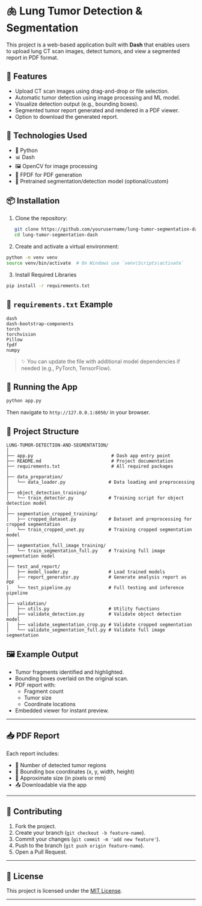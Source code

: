
# 🫁 Lung Tumor Detection & Segmentation 

This project is a web-based application built with **Dash** that enables users to upload lung CT scan images, detect tumors, and view a segmented report in PDF format.

## 🚀 Features

- Upload CT scan images using drag-and-drop or file selection.
- Automatic tumor detection using image processing and ML model.
- Visualize detection output (e.g., bounding boxes).
- Segmented tumor report generated and rendered in a PDF viewer.
- Option to download the generated report.

## 🧠 Technologies Used

- 🐍 Python
- 📊 Dash
- 🖼️ OpenCV for image processing
- 📄 FPDF for PDF generation
- 🧠 Pretrained segmentation/detection model (optional/custom)

## 📦 Installation

1. Clone the repository:
```bash
   git clone https://github.com/yourusername/lung-tumor-segmentation-dash.git
   cd lung-tumor-segmentation-dash
```

2. Create and activate a virtual environment:
```bash
python -m venv venv
source venv/bin/activate  # On Windows use `venv\Scripts\activate`
```

3. Install Required Libraries

```bash
pip install -r requirements.txt
```

## 🧾 `requirements.txt` Example

```text
dash
dash-bootstrap-components
torch
torchvision
Pillow
fpdf
numpy
```

> ✨ You can update the file with additional model dependencies if needed (e.g., PyTorch, TensorFlow).

## 🧪 Running the App

```bash
python app.py
```

Then navigate to `http://127.0.0.1:8050/` in your browser.

## 📁 Project Structure

```
LUNG-TUMOR-DETECTION-AND-SEGMENTATION/
│
├── app.py                             # Dash app entry point
├── README.md                          # Project documentation
├── requirements.txt                   # All required packages
│
├── data_preparation/
│   └── data_loader.py                # Data loading and preprocessing
│
├── object_detection_training/
│   └── train_detector.py             # Training script for object detection model
│
├── segmentation_cropped_training/
│   ├── cropped_dataset.py            # Dataset and preprocessing for cropped segmentation
│   └── train_cropped_unet.py         # Training cropped segmentation model
│
├── segmentation_full_image_training/
│   └── train_segmentation_full.py    # Training full image segmentation model
│
├── test_and_report/
│   ├── model_loader.py               # Load trained models
│   ├── report_generator.py           # Generate analysis report as PDF
│   └── test_pipeline.py              # Full testing and inference pipeline
│
├── validation/
│   ├── utils.py                      # Utility functions
│   ├── validate_detection.py         # Validate object detection model
│   ├── validate_segmentation_crop.py # Validate cropped segmentation
│   └── validate_segmentation_full.py # Validate full image segmentation

```

## 🖼️ Example Output

- Tumor fragments identified and highlighted.
- Bounding boxes overlaid on the original scan.
- PDF report with:
  - Fragment count
  - Tumor size
  - Coordinate locations
- Embedded viewer for instant preview.

---

## 📥 PDF Report

Each report includes:
- 🧩 Number of detected tumor regions
- 🔲 Bounding box coordinates (x, y, width, height)
- 📏 Approximate size (in pixels or mm)
- 📤 Downloadable via the app

---

## 🙌 Contributing

1. Fork the project.
2. Create your branch (`git checkout -b feature-name`).
3. Commit your changes (`git commit -m 'add new feature'`).
4. Push to the branch (`git push origin feature-name`).
5. Open a Pull Request.

---

## 📜 License

This project is licensed under the [MIT License](LICENSE).

---